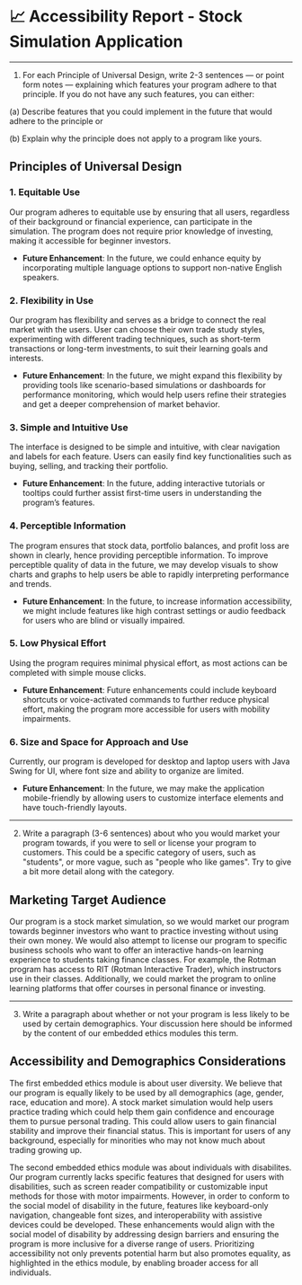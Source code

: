 # 📈 **Accessibility Report - Stock Simulation Application**

---
1. For each Principle of Universal Design, write 2-3 sentences — or point form notes — explaining which features 
your program adhere to that principle. If you do not have any such features, you can either:


(a) Describe features that you could implement in the future that would adhere to the principle or

(b) Explain why the principle does not apply to a program like yours.

## Principles of Universal Design

### 1. **Equitable Use**
Our program adheres to equitable use by ensuring that all users, regardless of their background or financial experience,
can participate in the simulation. The program does not require prior knowledge of investing, making it accessible for 
beginner investors. 
- **Future Enhancement**: In the future, we could enhance equity by incorporating multiple language options to support 
non-native English speakers.

### 2. **Flexibility in Use**
Our program has flexibility and serves as a bridge to connect the real market with the users. User can choose their 
own trade study styles, experimenting with different trading techniques, such as short-term transactions or long-term 
investments, to suit their learning goals and interests. 
- **Future Enhancement**: In the future, we might expand this flexibility by providing 
tools like scenario-based simulations or dashboards for performance monitoring, which would help users refine their 
strategies and get a deeper comprehension of market behavior.

### 3. **Simple and Intuitive Use**
The interface is designed to be simple and intuitive, with clear navigation and labels for each feature. Users can 
easily find key functionalities such as buying, selling, and tracking their portfolio. 
- **Future Enhancement**: In the future, adding interactive tutorials or tooltips could further assist first-time users in understanding the program’s features.

### 4. **Perceptible Information**
The program ensures that stock data, portfolio balances, and profit loss are shown in clearly, hence providing 
perceptible information. To improve perceptible quality of data in the future, we may develop visuals to show charts 
and graphs to help users be able to rapidly interpreting performance and trends. 
- **Future Enhancement**: In the future, to increase information accessibility, we might include features like high contrast settings or audio feedback for users who are 
blind or visually impaired.

### 5. **Low Physical Effort**
Using the program requires minimal physical effort, as most actions can be completed with simple mouse clicks. 
- **Future Enhancement**: Future enhancements could include keyboard shortcuts or voice-activated commands to further reduce physical effort, 
making the program more accessible for users with mobility impairments.

### 6. **Size and Space for Approach and Use**
Currently, our program is developed for desktop and laptop users with Java Swing for UI, where font size and ability to 
organize are limited. 
- **Future Enhancement**: In the future, we may make the application mobile-friendly by allowing users to customize 
interface elements and have touch-friendly layouts.

---
2. Write a paragraph (3-6 sentences) about who you would market your program towards, if you were to sell or license 
your program to customers. This could be a specific category of users, such as "students", or more vague, such as 
"people who like games". Try to give a bit more detail along with the category.
## Marketing Target Audience
Our program is a stock market simulation, so we would market our program towards beginner investors who want to 
practice investing without using their own money. We would also attempt to license our program to specific business
schools who want to offer an interactive hands-on learning experience to students taking finance classes. For example,
the Rotman program has access to RIT (Rotman Interactive Trader), which instructors use in their classes. Additionally, 
we could market the program to online learning platforms that offer courses in personal finance or investing.

---
3. Write a paragraph about whether or not your program is less likely to be used by certain demographics. Your 
discussion here should be informed by the content of our embedded ethics modules this term.

## Accessibility and Demographics Considerations

The first embedded ethics module is about user diversity. We believe that our program is equally likely to be used
by all demographics (age, gender, race, education and more). A stock market simulation would help users practice trading
which could help them gain confidence and encourage them to pursue personal trading. This could allow users to gain 
financial stability and improve their financial status. This is important for users of any background, especially for 
minorities who may not know much about trading growing up.

The second embedded ethics module was about individuals with disabilites. Our program currently lacks specific features 
that designed for users with disabilities, such as screen reader compatibility or customizable input methods for those 
with motor impairments. However, in order to conform to the social model of disability in the future, features like 
keyboard-only navigation, changeable font sizes, and interoperability with assistive devices could be developed. These 
enhancements would align with the social model of disability by addressing design barriers and ensuring the program is 
more inclusive for a diverse range of users. Prioritizing accessibility not only prevents potential harm but also 
promotes equality, as highlighted in the ethics module, by enabling broader access for all individuals.